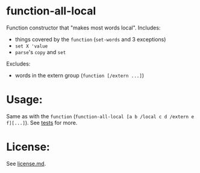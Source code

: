 # function-all-local
Function constructor that "makes most words local".
Includes:
- things covered by the `function` (`set-words` and 3 exceptions)
- `set X 'value`
- `parse`'s `copy` and `set`

Excludes:
- words in the extern group (`function [/extern ...]`)

# Usage:

Same as with the `function` (`function-all-local [a b /local c d /extern e f][...]`). See [tests](/tests/main.red)  for more.

# License:

See [license.md](license.md).
